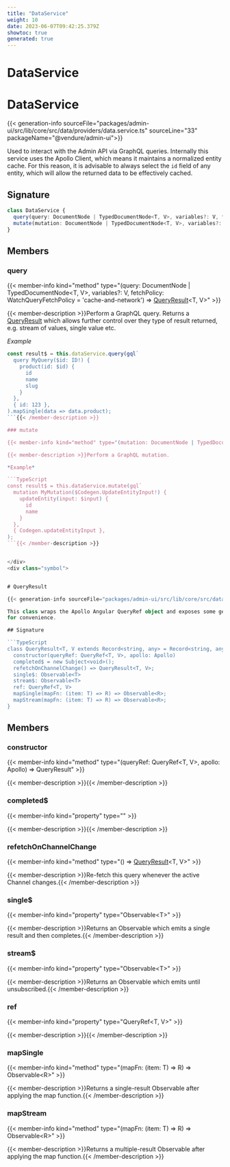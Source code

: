 ```yaml
---
title: "DataService"
weight: 10
date: 2023-06-07T09:42:25.379Z
showtoc: true
generated: true
---
```

<!-- This file was generated from the Vendure source. Do not modify. Instead, re-run the "docs:build" script -->

# DataService
<div class="symbol">


# DataService

{{< generation-info sourceFile="packages/admin-ui/src/lib/core/src/data/providers/data.service.ts" sourceLine="33" packageName="@vendure/admin-ui">}}

Used to interact with the Admin API via GraphQL queries. Internally this service uses the
Apollo Client, which means it maintains a normalized entity cache. For this reason, it is
advisable to always select the `id` field of any entity, which will allow the returned data
to be effectively cached.

## Signature

```TypeScript
class DataService {
  query(query: DocumentNode | TypedDocumentNode<T, V>, variables?: V, fetchPolicy: WatchQueryFetchPolicy = 'cache-and-network') => QueryResult<T, V>;
  mutate(mutation: DocumentNode | TypedDocumentNode<T, V>, variables?: V, update?: MutationUpdaterFn<T>) => Observable<T>;
}
```
## Members

### query

{{< member-info kind="method" type="(query: DocumentNode | TypedDocumentNode&#60;T, V&#62;, variables?: V, fetchPolicy: WatchQueryFetchPolicy = 'cache-and-network') => <a href='/admin-ui-api/providers/data-service#queryresult'>QueryResult</a>&#60;T, V&#62;"  >}}

{{< member-description >}}Perform a GraphQL query. Returns a <a href='/admin-ui-api/providers/data-service#queryresult'>QueryResult</a> which allows further control over
they type of result returned, e.g. stream of values, single value etc.

*Example*

```TypeScript
const result$ = this.dataService.query(gql`
  query MyQuery($id: ID!) {
    product(id: $id) {
      id
      name
      slug
    }
  },
  { id: 123 },
).mapSingle(data => data.product);
```{{< /member-description >}}

### mutate

{{< member-info kind="method" type="(mutation: DocumentNode | TypedDocumentNode&#60;T, V&#62;, variables?: V, update?: MutationUpdaterFn&#60;T&#62;) => Observable&#60;T&#62;"  >}}

{{< member-description >}}Perform a GraphQL mutation.

*Example*

```TypeScript
const result$ = this.dataService.mutate(gql`
  mutation MyMutation($Codegen.UpdateEntityInput!) {
    updateEntity(input: $input) {
      id
      name
    }
  },
  { Codegen.updateEntityInput },
);
```{{< /member-description >}}


</div>
<div class="symbol">


# QueryResult

{{< generation-info sourceFile="packages/admin-ui/src/lib/core/src/data/query-result.ts" sourceLine="19" packageName="@vendure/admin-ui">}}

This class wraps the Apollo Angular QueryRef object and exposes some getters
for convenience.

## Signature

```TypeScript
class QueryResult<T, V extends Record<string, any> = Record<string, any>> {
  constructor(queryRef: QueryRef<T, V>, apollo: Apollo)
  completed$ = new Subject<void>();
  refetchOnChannelChange() => QueryResult<T, V>;
  single$: Observable<T>
  stream$: Observable<T>
  ref: QueryRef<T, V>
  mapSingle(mapFn: (item: T) => R) => Observable<R>;
  mapStream(mapFn: (item: T) => R) => Observable<R>;
}
```
## Members

### constructor

{{< member-info kind="method" type="(queryRef: QueryRef&#60;T, V&#62;, apollo: Apollo) => QueryResult"  >}}

{{< member-description >}}{{< /member-description >}}

### completed$

{{< member-info kind="property" type=""  >}}

{{< member-description >}}{{< /member-description >}}

### refetchOnChannelChange

{{< member-info kind="method" type="() => <a href='/admin-ui-api/providers/data-service#queryresult'>QueryResult</a>&#60;T, V&#62;"  >}}

{{< member-description >}}Re-fetch this query whenever the active Channel changes.{{< /member-description >}}

### single$

{{< member-info kind="property" type="Observable&#60;T&#62;"  >}}

{{< member-description >}}Returns an Observable which emits a single result and then completes.{{< /member-description >}}

### stream$

{{< member-info kind="property" type="Observable&#60;T&#62;"  >}}

{{< member-description >}}Returns an Observable which emits until unsubscribed.{{< /member-description >}}

### ref

{{< member-info kind="property" type="QueryRef&#60;T, V&#62;"  >}}

{{< member-description >}}{{< /member-description >}}

### mapSingle

{{< member-info kind="method" type="(mapFn: (item: T) =&#62; R) => Observable&#60;R&#62;"  >}}

{{< member-description >}}Returns a single-result Observable after applying the map function.{{< /member-description >}}

### mapStream

{{< member-info kind="method" type="(mapFn: (item: T) =&#62; R) => Observable&#60;R&#62;"  >}}

{{< member-description >}}Returns a multiple-result Observable after applying the map function.{{< /member-description >}}


</div>
